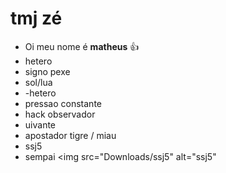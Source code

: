 <h1> tmj zé</h1>

- Oi meu nome é <b>matheus</b> 👍
- hetero
- signo pexe
- sol/lua
- -hetero
- pressao constante
- hack observador
- uivante
- apostador tigre / miau
- ssj5
 - sempai
<img src="Downloads/ssj5" alt="ssj5"
<!---
teteucs/teteucs is a ✨ special ✨ repository because its `README.md` (this file) appears on your GitHub profile.
You can click the Preview link to take a look at your changes.
--->
